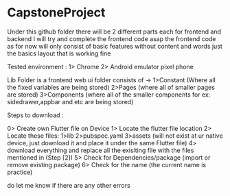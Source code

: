 # CapstoneProject

Under this github folder there will be 2 different parts each for frontend and backend
I will try and complete the frontend code asap the frontend code as for now will only consist of basic features without content and words just the basics layout that is working fine

Tested environment :
1> Chrome
2> Android emulator pixel phone

Lib Folder is a frontend web ui folder
consists of -> 
1>Constant (Where all the fixed variables are being stored)
2>Pages (where all of smaller pages are stored)
3>Components (where all of the smaller components for ex: sidedrawer,appbar and etc are being stored)


Steps to download : 

0> Create own Flutter file on Device
1> Locate the flutter file location
2> Locate these files: 
                      1>lib
                      2>pubspec.yaml
                      3>assets (will not exist at ur native device, just download it and place it under the same Flutter file)
4> download everything and replace all the exisiting file with the files mentioned in (Step [2])
5> Check for Dependencies/package (import or remove existing package)
6> Check for the name (the current name is practice)

do let me know if there are any other errors 
